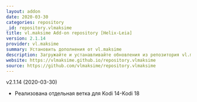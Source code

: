 ```yaml
---
layout: addon
date: 2020-03-30
categories: repository
_id: repository.vlmaksime
title: vl.maksime Add-on repository [Helix-Leia]
version: 2.1.14
provider: vl.maksime
summary: Установить дополнения от vl.maksime
description: Загружайте и устанавливайте обновления из репозитория vl.maksime.
website: https://vlmaksime.github.io/repository.vlmaksime
source: https://github.com/vlmaksime/repository.vlmaksime
---
```

v2.1.14 (2020-03-30)
- Реализована отдельная ветка для Kodi 14-Kodi 18